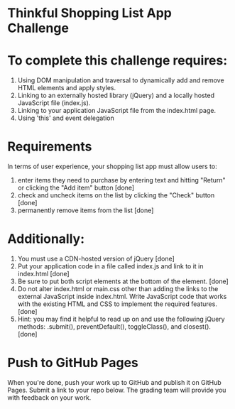 # Thinkful Shopping List App Challenge

# To complete this challenge requires:

1. Using DOM manipulation and traversal to dynamically add and remove HTML elements and apply styles.
2. Linking to an externally hosted library (jQuery) and a locally hosted JavaScript file (index.js).
3. Linking to your application JavaScript file from the index.html page.
4. Using 'this' and event delegation

# Requirements

In terms of user experience, your shopping list app must allow users to:

1. enter items they need to purchase by entering text and hitting "Return" or clicking the "Add item" button [done]
2. check and uncheck items on the list by clicking the "Check" button [done]
3. permanently remove items from the list [done]

# Additionally:

1. You must use a CDN-hosted version of jQuery [done]
2. Put your application code in a file called index.js and link to it in index.html [done]
3. Be sure to put both script elements at the bottom of the <body> element. [done]
4. Do not alter index.html or main.css other than adding the links to the external JavaScript inside index.html. Write JavaScript code that works with the existing HTML and CSS to implement the required features. [done]
5. Hint: you may find it helpful to read up on and use the following jQuery methods: .submit(), preventDefault(), toggleClass(), and closest(). [done]

# Push to GitHub Pages

When you're done, push your work up to GitHub and publish it on GitHub Pages. Submit a link to your repo below. The grading team will provide you with feedback on your work.
